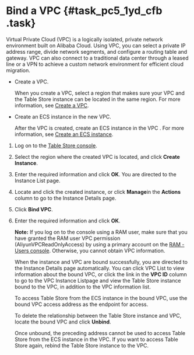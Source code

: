 # Bind a VPC {#task_pc5_1yd_cfb .task}

Virtual Private Cloud \(VPC\) is a logically isolated, private network environment built on Alibaba Cloud. Using VPC, you can select a private IP address range, divide network segments, and configure a routing table and gateway. VPC can also connect to a traditional data center through a leased line or a VPN to achieve a custom network environment for efficient cloud migration.

-   Create a VPC.

    When you create a VPC, select a region that makes sure your VPC and the Table Store instance can be located in the same region. For more information, see [Create a VPC](https://www.alibabacloud.com/help/doc-detail/27710.htm).

-   Create an ECS instance in the new VPC.

    After the VPC is created, create an ECS instance in the VPC . For more information, see [Create an ECS instance](https://www.alibabacloud.com/help/doc-detail/27713.htm).


1.  Log on to the [Table Store console](https://ots.console.aliyun.com). 
2.  Select the region where the created VPC is located, and click **Create Instance**. 
3.  Enter the required information and click **OK**. You are directed to the Instance List page.
4.  Locate and click the created instance, or click **Manage**in the **Actions** column to go to the Instance Details page. 
5.  Click **Bind VPC**. 
6.  Enter the required information and click **OK**. 

    **Note:** If you log on to the console using a RAM user, make sure that you have granted the RAM user VPC permission \(AliyunVPCReadOnlyAccess\) by using a primary account on the [RAM - Users console](https://ram.console.aliyun.com/?spm=a2c4g.11186623.2.7.67ed198fFi9zEl#/user/list). Otherwise, you cannot obtain VPC information.

    When the instance and VPC are bound successfully, you are directed to the Instance Details page automatically. You can click VPC List to view information about the bound VPC, or click the link in the **VPC ID** column to go to the VPC Instance Listpage and view the Table Store instance bound to the VPC, in addition to the VPC information list.

    To access Table Store from the ECS instance in the bound VPC, use the bound VPC access address as the endpoint for access.

    To delete the relationship between the Table Store instance and VPC, locate the bound VPC and click **Unbind**.

    Once unbound, the preceding address cannot be used to access Table Store from the ECS instance in the VPC. If you want to access Table Store again, rebind the Table Store instance to the VPC.


